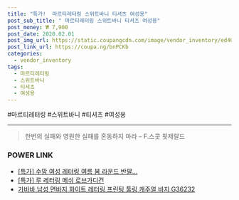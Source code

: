 ```yaml
--- 
title: "특가!  마르티레터링 스위트바니 티셔츠 여성용" 
post_sub_title: " 마르티레터링 스위트바니 티셔츠 여성용" 
post_money: ₩ 7,900 
post_date: 2020.02.01 
post_img_url: https://static.coupangcdn.com/image/vendor_inventory/ed40/38ba98991ac164e80642d47067f0bc6eeb23eb0b6ec3262e019e30e942ac.jpg 
post_link_url: https://coupa.ng/bnPCKb 
categories: 
  - vendor_inventory 
tags: 
  - 마르티레터링 
  - 스위트바니 
  - 티셔츠 
  - 여성용 
--- 
```

  #마르티레터링 #스위트바니 #티셔츠 #여성용 
<hr> 

> 한번의 실패와 영원한 실패를 혼동하지 마라  – F.스콧 핏제랄드 


### POWER LINK

* <a href="https://blog.naver.com/an0733/221792505668" target="_blank">[특가] 수맘 여성 레터링 여름 봄 라운드 반팔...</a>
* <a href="https://blog.naver.com/an0733/221785949700" target="_blank">[특가] 루 레터링 메쉬 로브가디건</a>
* <a href="https://blog.naver.com/fasyy4321/221785021222" target="_blank">가바바 남성 면바지 화이트 레터링 프린팅 툴링 캐주얼 바지 G36232</a>
